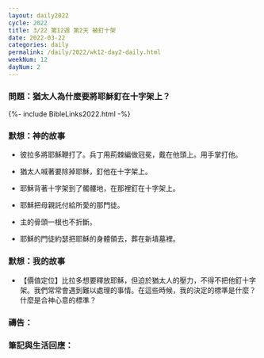 ```yaml
---
layout: daily2022
cycle: 2022
title: 3/22 第12週 第2天 被釘十架
date: 2022-03-22
categories: daily
permalink: /daily/2022/wk12-day2-daily.html
weekNum: 12
dayNum: 2
---
```


### 問題：猶太人為什麼要將耶穌釘在十字架上？

{%- include BibleLinks2022.html -%}

### 默想：神的故事
+ 彼拉多將耶穌鞭打了。兵丁用荊棘編做冠冕，戴在他頭上。用手掌打他。

+ 猶太人喊著要除掉耶穌，釘他在十字架上。

+ 耶穌背著十字架到了髑髏地，在那裡釘在十字架上。

+ 耶穌把母親託付給所愛的那門徒。

+ 主的骨頭一根也不折斷。

+ 耶穌的門徒約瑟把耶穌的身體領去，葬在新墳墓裡。


### 默想：我的故事
+ 【價值定位】比拉多想要釋放耶穌，但迫於猶太人的壓力，不得不把他釘十字架。我們常常會遇到難以處理的事情。在這些時候，我的決定的標準是什麼？什麼是合神心意的標準？


### 禱告：

### 筆記與生活回應：

